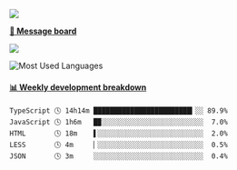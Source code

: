 [![](https://count.getloli.com/get/@SmaIIstars.github.readme)](https://count.getloli.com/)


[**💬 Message board**](https://chat.getloli.com/room/@SmaIIstars.github)

[![](https://chat.getloli.com/room/@SmaIIstars.github/svg?width=600&height=100&limit=20&theme=light&fontSize=14)](https://chat.getloli.com/room/@SmaIIstars.github)


![Most Used Languages](https://github-readme-stats.vercel.app/api/top-langs/?username=SmaIIstars&theme=dark&layout=compact)

<!-- waka-box start -->
#### <a href="https://gist.github.com/e31f5e1b7a15ee54e2fc8fca68aa5e2b" target="_blank">📊 Weekly development breakdown</a>
```text
TypeScript 🕓 14h14m ████████████████████████▎░░ 89.9%
JavaScript 🕓 1h6m   █▉░░░░░░░░░░░░░░░░░░░░░░░░░  7.0%
HTML       🕓 18m    ▌░░░░░░░░░░░░░░░░░░░░░░░░░░  2.0%
LESS       🕓 4m     ▏░░░░░░░░░░░░░░░░░░░░░░░░░░  0.5%
JSON       🕓 3m     ░░░░░░░░░░░░░░░░░░░░░░░░░░░  0.4%
```
<!-- Powered by https://github.com/YouEclipse/waka-box-go . -->
<!-- waka-box end -->
